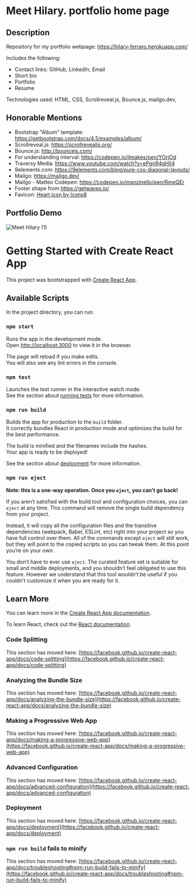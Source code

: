 # Meet Hilary. portfolio home page

## Description
Repository for my portfolio webpage: https://hilary-ferraro.herokuapp.com/

Includes the following:
- Contact links: GitHub, LinkedIn, Email
- Short bio
- Portfolio
- Resume

Technologies used: HTML, CSS, Scrollreveal.js, Bounce.js, mailgo.dev, 

## Honorable Mentions
- Bootstrap "Album" template: https://getbootstrap.com/docs/4.5/examples/album/
- Scrollreveal.js: https://scrollrevealjs.org/
- Bounce.js: http://bouncejs.com/
- For understanding interval: https://codepen.io/jlmakes/pen/YOrjOd
- Traversy Media: https://www.youtube.com/watch?v=ePgnR4gHIi4
- 9elements.com: https://9elements.com/blog/pure-css-diagonal-layouts/
- Mailgo: https://mailgo.dev/
- Mailgo - Matteo Codepen: https://codepen.io/manzinello/pen/RmeQEr
- Footer shape from https://getwaves.io/
- Favicon: <a href="https://icons8.com/icon/Mo9hpSGX5-Xi/heart">Heart icon by Icons8</a>

## Portfolio Demo
![Meet Hilary  (1)](https://user-images.githubusercontent.com/65197724/90350648-c7d35780-e00b-11ea-8d2e-65c889b4aa5e.gif)

# Getting Started with Create React App

This project was bootstrapped with [Create React App](https://github.com/facebook/create-react-app).

## Available Scripts

In the project directory, you can run:

### `npm start`

Runs the app in the development mode.\
Open [http://localhost:3000](http://localhost:3000) to view it in the browser.

The page will reload if you make edits.\
You will also see any lint errors in the console.

### `npm test`

Launches the test runner in the interactive watch mode.\
See the section about [running tests](https://facebook.github.io/create-react-app/docs/running-tests) for more information.

### `npm run build`

Builds the app for production to the `build` folder.\
It correctly bundles React in production mode and optimizes the build for the best performance.

The build is minified and the filenames include the hashes.\
Your app is ready to be deployed!

See the section about [deployment](https://facebook.github.io/create-react-app/docs/deployment) for more information.

### `npm run eject`

**Note: this is a one-way operation. Once you `eject`, you can’t go back!**

If you aren’t satisfied with the build tool and configuration choices, you can `eject` at any time. This command will remove the single build dependency from your project.

Instead, it will copy all the configuration files and the transitive dependencies (webpack, Babel, ESLint, etc) right into your project so you have full control over them. All of the commands except `eject` will still work, but they will point to the copied scripts so you can tweak them. At this point you’re on your own.

You don’t have to ever use `eject`. The curated feature set is suitable for small and middle deployments, and you shouldn’t feel obligated to use this feature. However we understand that this tool wouldn’t be useful if you couldn’t customize it when you are ready for it.

## Learn More

You can learn more in the [Create React App documentation](https://facebook.github.io/create-react-app/docs/getting-started).

To learn React, check out the [React documentation](https://reactjs.org/).

### Code Splitting

This section has moved here: [https://facebook.github.io/create-react-app/docs/code-splitting](https://facebook.github.io/create-react-app/docs/code-splitting)

### Analyzing the Bundle Size

This section has moved here: [https://facebook.github.io/create-react-app/docs/analyzing-the-bundle-size](https://facebook.github.io/create-react-app/docs/analyzing-the-bundle-size)

### Making a Progressive Web App

This section has moved here: [https://facebook.github.io/create-react-app/docs/making-a-progressive-web-app](https://facebook.github.io/create-react-app/docs/making-a-progressive-web-app)

### Advanced Configuration

This section has moved here: [https://facebook.github.io/create-react-app/docs/advanced-configuration](https://facebook.github.io/create-react-app/docs/advanced-configuration)

### Deployment

This section has moved here: [https://facebook.github.io/create-react-app/docs/deployment](https://facebook.github.io/create-react-app/docs/deployment)

### `npm run build` fails to minify

This section has moved here: [https://facebook.github.io/create-react-app/docs/troubleshooting#npm-run-build-fails-to-minify](https://facebook.github.io/create-react-app/docs/troubleshooting#npm-run-build-fails-to-minify)
